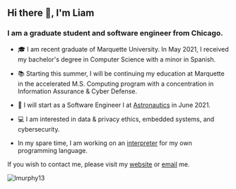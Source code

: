 ## Hi there 👋, I'm Liam

### I am a graduate student and software engineer from Chicago.

- 🎓 I am recent graduate of Marquette University. In May 2021, I received my bachelor's degree in Computer Science with a minor in Spanish.

- 📚 Starting this summer, I will be continuing my education at Marquette in the accelerated M.S. Computing program with a concentration in Information Assurance & Cyber Defense. 

- 💼 I will start as a Software Engineer I at <a href="https://astronautics.com/">Astronautics</a> in June 2021.

- 💻 I am interested in data & privacy ethics, embedded systems, and cybersecurity.

- In my spare time, I am working on an <a href="https://www.github.com/lmurphy13/L-Interpreter">interpreter</a> for my own programming language.

If you wish to contact me, please visit my <a href="https://www.liammurphy.me">website</a> or [email](mailto:liam.murphy@marquette.edu) me.


<p align="left"> <img src="https://komarev.com/ghpvc/?username=lmurphy13" alt="lmurphy13" /> </p>
